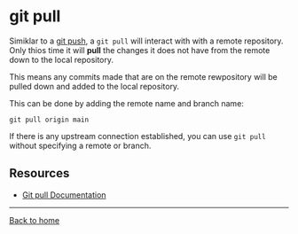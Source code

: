 # git pull

Simiklar to a [git push](./PUSH.md), a `git pull` will interact with with a remote repository. Only thios time it will **pull** the changes it does not have from the remote  down to the local repository.

This means any commits made that are on the remote rewpository will be pulled down and added to the local repository.

This can be done by adding the remote name and branch name:
```
git pull origin main
```

If there is any upstream connection established, you can use  `git pull` without specifying a remote  or branch.

## Resources

- [Git pull Documentation](https://git-scm.com/docs/git-pull)

---
[Back to home](../README.md)
